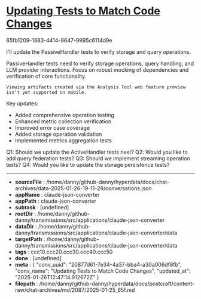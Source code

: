# [Updating Tests to Match Code Changes](https://claude.ai/chat/20877d61-7e34-4a37-bba4-a30a006df8fb)

65fb1209-1883-4414-9647-9995c6114d9e

 I'll update the PassiveHandler tests to verify storage and query operations.

<antThinking>PassiveHandler tests need to verify storage operations, query handling, and LLM provider interactions. Focus on robust mocking of dependencies and verification of core functionality.</antThinking>
```
Viewing artifacts created via the Analysis Tool web feature preview isn’t yet supported on mobile.
```



Key updates:
- Added comprehensive operation testing
- Enhanced metric collection verification
- Improved error case coverage
- Added storage operation validation
- Implemented metrics aggregation tests

Q1: Should we update the ActiveHandler tests next?
Q2: Would you like to add query federation tests?
Q3: Should we implement streaming operation tests?
Q4: Would you like to update the storage persistence tests?

---

* **sourceFile** : /home/danny/github-danny/hyperdata/docs/chat-archives/data-2025-01-26-19-11-29/conversations.json
* **appName** : claude-json-converter
* **appPath** : claude-json-converter
* **subtask** : [undefined]
* **rootDir** : /home/danny/github-danny/transmissions/src/applications/claude-json-converter
* **dataDir** : /home/danny/github-danny/transmissions/src/applications/claude-json-converter/data
* **targetPath** : /home/danny/github-danny/transmissions/src/applications/claude-json-converter/data
* **tags** : ccc10.ccc20.ccc30.ccc40.ccc50
* **done** : [undefined]
* **meta** : {
  "conv_uuid": "20877d61-7e34-4a37-bba4-a30a006df8fb",
  "conv_name": "Updating Tests to Match Code Changes",
  "updated_at": "2025-01-26T12:47:14.912672Z"
}
* **filepath** : /home/danny/github-danny/hyperdata/docs/postcraft/content-raw/chat-archives/md/2087/2025-01-25_65f.md